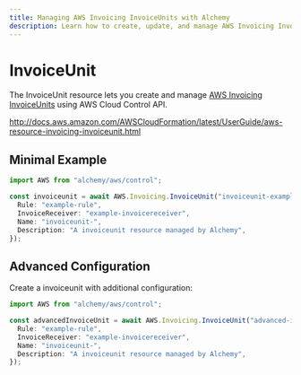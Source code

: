 ```yaml
---
title: Managing AWS Invoicing InvoiceUnits with Alchemy
description: Learn how to create, update, and manage AWS Invoicing InvoiceUnits using Alchemy Cloud Control.
---
```


# InvoiceUnit

The InvoiceUnit resource lets you create and manage [AWS Invoicing InvoiceUnits](https://docs.aws.amazon.com/invoicing/latest/userguide/) using AWS Cloud Control API.

http://docs.aws.amazon.com/AWSCloudFormation/latest/UserGuide/aws-resource-invoicing-invoiceunit.html

## Minimal Example

```ts
import AWS from "alchemy/aws/control";

const invoiceunit = await AWS.Invoicing.InvoiceUnit("invoiceunit-example", {
  Rule: "example-rule",
  InvoiceReceiver: "example-invoicereceiver",
  Name: "invoiceunit-",
  Description: "A invoiceunit resource managed by Alchemy",
});
```

## Advanced Configuration

Create a invoiceunit with additional configuration:

```ts
import AWS from "alchemy/aws/control";

const advancedInvoiceUnit = await AWS.Invoicing.InvoiceUnit("advanced-invoiceunit", {
  Rule: "example-rule",
  InvoiceReceiver: "example-invoicereceiver",
  Name: "invoiceunit-",
  Description: "A invoiceunit resource managed by Alchemy",
});
```


